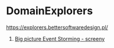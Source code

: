 # DomainExplorers

https://explorers.bettersoftwaredesign.pl/

1. [Big picture Event Storming - screeny](big_picture_event_storming/README.md)
